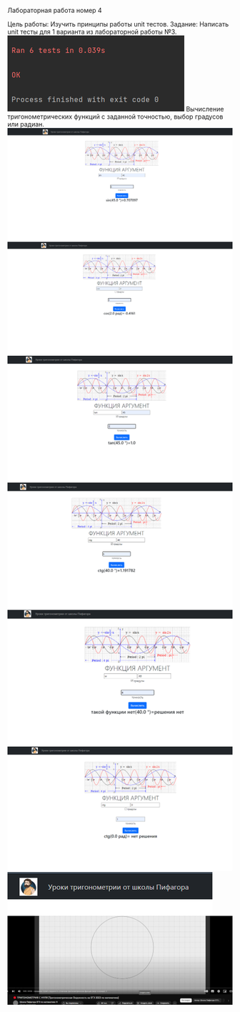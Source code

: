 Лабораторная работа номер 4

Цель работы: Изучить принципы работы unit тестов.
Задание:
Написать unit тесты для 1 варианта из лабораторной работы №3.
![img_9.png](img_9.png)
Вычисление тригонометрических
функций с заданной точностью, выбор градусов или радиан.
![img_1.png](img_1.png)
![img_2.png](img_2.png)
![img_6.png](img_6.png)
![img_3.png](img_3.png)
![img_7.png](img_7.png)
![img_8.png](img_8.png)
![img_4.png](img_4.png)
![img_5.png](img_5.png)